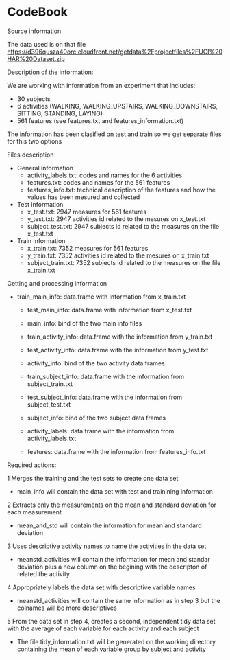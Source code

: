 # CodeBook

Source information

The data used is on that file https://d396qusza40orc.cloudfront.net/getdata%2Fprojectfiles%2FUCI%20HAR%20Dataset.zip

Description of the information:

We are working with information from an experiment that includes:

* 30 subjects 
* 6 activities (WALKING, WALKING_UPSTAIRS, WALKING_DOWNSTAIRS, SITTING, STANDING, LAYING)
* 561 features (see features.txt and features_information.txt)

The information has been clasified on test and train so we get separate files for this two options 

Files description

 * General information
	* activity_labels.txt: codes and names for the 6 activities
	* features.txt: codes and names for the 561 features
	* features_info.txt: technical description of the features and how the values has been mesured and collected
 * Test information
	* x_test.txt: 2947 measures for 561 features
	* y_test.txt: 2947 activities id related to the mesures on x_test.txt
	* subject_test.txt: 2947 subjects id related to the measures on the file x_test.txt
 * Train information
	* x_train.txt: 7352 measures for 561 features
	* y_train.txt: 7352 activities id related to the mesures on x_train.txt
	* subject_train.txt: 7352 subjects id related to the measures on the file x_train.txt


Getting and processing information

* train_main_info: data.frame with information from x_train.txt
	* test_main_info:  data.frame with information from x_test.txt
	* main_info: bind of the two main info files

	* train_activity_info: data.frame with the information from y_train.txt
	* test_activity_info: data.frame with the information from y_test.txt
	* activity_info: bind of the two activity data frames

	* train_subject_info: data.frame with the information from subject_train.txt 
	* test_subject_info: data.frame with the information from subject_test.txt
	* subject_info: bind of the two subject data frames

	* activity_labels: data.frame with the information from activity_labels.txt
	* features:  data.frame with the information from features_info.txt

Required actions:

1 Merges the training and the test sets to create one data set
  - main_info will contain the data set with test and trainining information

2 Extracts only the measurements on the mean and standard deviation for each measurement
  - mean_and_std will contain the information for mean and standard deviation

3 Uses descriptive activity names to name the activities in the data set
  - meanstd_activities will contain the information for mean and standar deviation plus a new column on the begining
  with the descripton of related the activity

4 Appropriately labels the data set with descriptive variable names
  - meanstd_activities will contain the same information as in step 3 but the colnames will be more descriptives

5 From the data set in step 4, creates a second, independent tidy data set with the average of each variable for each activity and each subject

- The file tidy_information.txt will be generated on the working directory containing the mean of each variable  group by subject and activity
